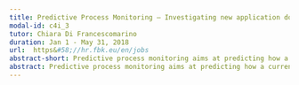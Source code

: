 ```yaml
---
title: Predictive Process Monitoring – Investigating new application domains
modal-id: c4i_3
tutor: Chiara Di Francescomarino
duration: Jan 1 - May 31, 2018
url:  https&#58;//hr.fbk.eu/en/jobs
abstract-short: Predictive process monitoring aims at predicting how a current ongoing case will develop in the future by taking advantage of the history of past process executions.
abstract: Predictive process monitoring aims at predicting how a current ongoing case (logged in a process execution trace) will develop in the future by taking advantage of the history of past process executions. Different machine learning techniques have been applied and framework built so far in the literature for targeting this problem [1, 2, 3, 4, 5]. All these approaches have shown to provide excellent results in real-life scenarios, in which a set of traces, each describing the execution of a process as a sequence of activities and possibly data manipulated by these activities (as in the case of BPI Challenges) are available. By exploiting such a new and wide range of approaches developed within the BPM community, and in particular the framework described in [1,2],  we would like to explore their applicability also in other domains. Purpose of this work is investigating whether and how state-of-the-art techniques and approaches can be applied to new domains and scenarios, such as Internet of Things (IoT) enabled predictive maintenance and domotics. Such a task poses different and interesting challenges&#58;<ul> <li> understanding the process prediction problem in the new domain; </li><li> identifying the best technique(s) to be used to face the problem;</li><li> preprocessing the dataset(s) so as to convert it(them) in a format which is usable by existing process techniques;</li><li> adapting existing techniques so as to make them suitable for datasets in the new domain; </li><li> comparing with predictive techniques that are ``native’’ for the specific domain and investigate the advantages of recasting the specific domain in terms of process prediction. </li></ul><br /><br />Detailed examples of application domains and datasets are reported in the following&#58;<ul> <li> Predictive Maintenance -  Acoustic and Vibration Dataset (http&#58;//data-acoustics.com/measurements/bearing-faults/bearing-2/)</li><li> Domotic (http&#58;//ailab.wsu.edu/casas/datasets.html)</li></ul><br /><br />References<ol><li> Di Francescomarino C., Dumas M., Federici M., Ghidini C., Maggi F. M., Rizzi W.&#58; Predictive Business Process Monitoring Framework with Hyperparameter Optimization. CAiSE 2016&#58; 361-376</li><li> Federici M., Rizzi W., Di Francescomarino C., Dumas M., Ghidini C., Maggi F. M., Teinemaa I.&#58; A ProM Operational Support Provider for Predictive Monitoring of Business Processes. BPM (Demos) 2015&#58; 1-5</li><li> Maggi F.M., Di Francescomarino C., Dumas M., Ghidini C.&#58; Predictive Monitoring of Business Processes. CAiSE 2014&#58; 457-472</li><li> Di Francescomarino C., Dumas M., Maggi F. M., Teinemaa I.&#58; Clustering-Based Predictive Process Monitoring. CoRR abs/1506.01428 (2015)</li><li> Leontjeva A., Conforti R., Di Francescomarino C., Dumas M., and Maggi F. M.&#58; Complex Symbolic Sequence Encodings for Predictive Monitoring of Business Processes, pages 297–313. Springer International Publishing, Cham, 2015.</li></ol>
---
```

